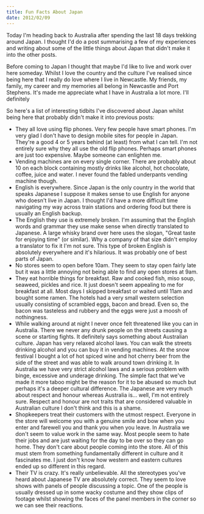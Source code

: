 ```yaml
--- 
title: Fun Facts About Japan
date: 2012/02/09
---
```


Today I'm heading back to Australia after spending the last 18 days trekking around Japan. I thought I'd do a post summarising a few of my experiences and writing about some of the little things about Japan that didn't make it into the other posts.

Before coming to Japan I thought that maybe I'd like to live and work over here someday. Whilst I love the country and the culture I've realised since being here that I really do love where I live in Newcastle. My friends, my family, my career and my memories all belong in Newcastle and Port Stephens. It's made me appreciate what I have in Australia a lot more. I'll definitely

So here's a list of interesting tidbits I've discovered about Japan whilst being here that probably didn't make it into previous posts:

* They all love using flip phones. Very few people have smart phones. I'm very glad I don't have to design mobile sites for people in Japan. They're a good 4 or 5 years behind (at least) from what I can tell. I'm not entirely sure why they all use the old flip phones. Perhaps smart phones are just too expensive. Maybe someone can enlighten me.
* Vending machines are on every single corner. There are probably about 10 on each block containing mostly drinks like alcohol, hot chocolate, coffee, juice and water. I never found the fabled underpants vending machine though.
* English is everywhere. Since Japan is the only country in the world that speaks Japanese I suppose it makes sense to use English for anyone who doesn't live in Japan. I thought I'd have a more difficult time navigating my way across train stations and ordering food but there is usually an English backup. 
* The English they use is extremely broken. I'm assuming that the English words and grammar they use make sense when directly translated to Japanese. A large whisky brand over here uses the slogan, "Great taste for enjoying time" (or similar). Why a company of that size didn't employ a translator to fix it I'm not sure. This type of broken English is absolutely everywhere and it's hilarious. It was probably one of best parts of Japan.
* No stores seem to open before 10am. They seem to stay open fairly late but it was a little annoying not being able to find any open stores at 9am.
* They eat horrible things for breakfast. Raw and cooked fish, miso soup, seaweed, pickles and rice. It just doesn't seem appealing to me for breakfast at all. Most days I skipped breakfast or waited until 11am and bought some ramen. The hotels had a very small western selection usually consisting of scrambled eggs, bacon and bread. Even so, the bacon was tasteless and rubbery and the eggs were just a moosh of nothingness.
* While walking around at night I never once felt threatened like you can in Australia. There we never any drunk people on the streets causing a scene or starting fights. It definitely says something about Australian culture. Japan has very relaxed alcohol laws. You can walk the streets drinking alcohol and you can buy it in vending machines. At the snow festival I bought a lot of hot spiced wine and hot cherry beer from the side of the street and was able to walk around town drinking it. In Australia we have very strict alcohol laws and a serious problem with binge, excessive and underage drinking. The simple fact that we've made it more taboo might be the reason for it to be abused so much but perhaps it's a deeper cultural difference. The Japanese are very much about respect and honour whereas Australia is... well, I'm not entirely sure. Respect and honour are not traits that are considered valuable in Australian culture I don't think and this is a shame.
* Shopkeepers treat their customers with the utmost respect. Everyone in the store will welcome you with a genuine smile and bow when you enter and farewell you and thank you when you leave. In Australia we don't seem to value work in the same way. Most people seem to hate their jobs and are just waiting for the day to be over so they can go home. They don't care about people coming into the store. All of this must stem from something fundamentally different in culture and it fascinates me. I just don't know how western and eastern cultures ended up so different in this regard.
* Their TV is crazy. It's really unbelievable. All the stereotypes you've heard about Japanese TV are absolutely correct. They seem to love shows with panels of people discussing a topic. One of the people is usually dressed up in some wacky costume and they show clips of footage whilst showing the faces of the panel members in the corner so we can see their reactions.